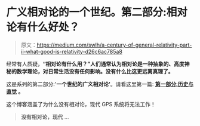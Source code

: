 # 广义相对论的一个世纪。第二部分:相对论有什么好处？

> 原文：<https://medium.com/swlh/a-century-of-general-relativity-part-ii-what-good-is-relativity-d26c6ac785a8>

经常有人质疑，**“相对论有什么用？”人们通常认为相对论是一种抽象的、高度神秘的数学理论，对日常生活没有任何影响。没有什么比这更远离真理了。**

这是系列的第二部分:'**一个世纪的广义相对论'**。请看这里第一篇: [**第一部分:历史与直觉**](/@chaitanyabaweja1/https-medium-com-a-century-of-general-relativity-243b4f5f5422) **。**

这个博客涵盖了为什么没有相对论，现代 GPS 系统将无法工作！

> **没有相对论，现代** …
